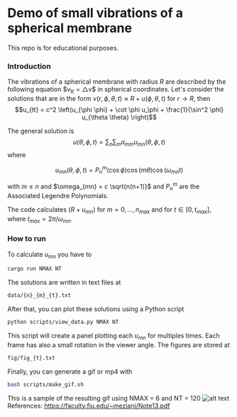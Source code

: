 # Demo of small vibrations of a spherical membrane

This repo is for educational purposes.

### Introduction
The vibrations of a spherical membrane with radius $R$ are described by the following equation
$$v_{tt} = \bigtriangleup v\$$
in spherical coordinates. Let's consider the solutions that are in the form $v(r,\phi, \theta,t) \approx R + u(\phi, \theta, t)$ for $r \rightarrow R$, then
$$u_{tt} = c^2 \left(u_{\phi \phi} + \cot \phi u_\phi + \frac{1}{\sin^2 \phi} u_{\theta \theta} \right)$$

The general solution is
$$u(\theta, \phi, t) = \sum_n \sum_m a_{mm} u_{mn}(\theta, \phi, t)$$
where

$$u_{mn}(\theta, \phi, t) = P_n^m(\cos \phi) \cos(m\theta) \cos(\omega_{mn} t)$$

with $m \leq n$ and $\omega_{mn} = c \sqrt{n(n+1)}$ and $P_n^m$ are the Associated Legendre Polynomials.

The code calculates $(R + u_{mn})$ for $m=0,\dots,n_{max}$ and for $t\in[0,t_{max}]$, where $t_{max} = 2\pi/\omega_{mn}$.

### How to run

To calculate $u_{mn}$ you have to
```Bash
cargo run NMAX NT
```
The solutions are written in text files at 
```Bash
data/{n}_{m}_{t}.txt
```
After that, you can plot these solutions using a Python script
```Bash
python scripts/view_data.py NMAX NT
```
This script will create a panel plotting each $u_{mn}$ for multiples times. Each frame has also a small rotation in the viewer angle. The figures are stored at
```Bash
fig/fig_{t}.txt
```
Finally, you can generate a gif or mp4 with
```Bash
bash scripts/make_gif.sh
```

This is a sample of the resulting gif using NMAX = 6 and NT = 120
![alt text](./fig/out.gif)
References: 
https://faculty.fiu.edu/~meziani/Note13.pdf